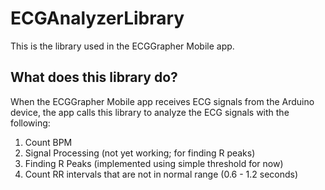 # ECGAnalyzerLibrary
This is the library used in the ECGGrapher Mobile app.

## What does this library do?
When the ECGGrapher Mobile app receives ECG signals from the Arduino device, the app calls this library to analyze the ECG signals with the following:
1. Count BPM
2. Signal Processing (not yet working; for finding R peaks)
3. Finding R Peaks (implemented using simple threshold for now)
4. Count RR intervals that are not in normal range (0.6 - 1.2 seconds)
